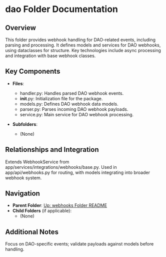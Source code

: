 # dao Folder Documentation

## Overview
This folder provides webhook handling for DAO-related events, including parsing and processing. It defines models and services for DAO webhooks, using dataclasses for structure. Key technologies include async processing and integration with base webhook classes.

## Key Components
- **Files**:
  - handler.py: Handles parsed DAO webhook events.
  - __init__.py: Initialization file for the package.
  - models.py: Defines DAO webhook data models.
  - parser.py: Parses incoming DAO webhook payloads.
  - service.py: Main service for DAO webhook processing.

- **Subfolders**:
  - (None)

## Relationships and Integration
Extends WebhookService from app/services/integrations/webhooks/base.py. Used in app/api/webhooks.py for routing, with models integrating into broader webhook system.

## Navigation
- **Parent Folder**: [Up: webhooks Folder README](../README.md)
- **Child Folders** (if applicable): 
  - (None)

## Additional Notes
Focus on DAO-specific events; validate payloads against models before handling.
